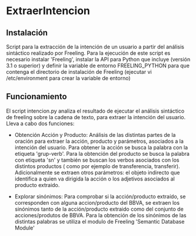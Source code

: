ExtraerIntencion
================

Instalación
-----------

Script para la extracción de la intención de un usuario a partir del análisis sintáctico realizado por Freeling.
Para la ejecución de este script es necesario instalar 'Freeling', instalar la API para Python que incluye (versión 3.1 o superior) y definir la variable de entorno FREELING_PYTHON para que contenga el directorio de instalación de Freeling (ejecutar vi /etc/environment para crear la variable de entorno)


Funcionamiento
--------------

El script intencion.py analiza el resultado de ejecutar el análisis sintáctico de freeling sobre la cadena de texto, para extraer la intención del usuario. Lleva a cabo dos funciones:

- Obtención Acción y Producto:
Análisis de las distintas partes de la oración para extraer la acción, producto y parámetros, asociados a la intención del usuario.
Para obtener la acción se busca la palabra con la etiqueta 'grup-verb'. Para la obtención del producto se busca la palabra con etiqueta 'sn' y también se buscan los verbos asociados con los distintos productos ( como por ejemplo de transferencia, transferir). Adicionalmente se extraen otros parámetros: el objeto indirecto que identifica a quien va dirigida la acción o los adjetivos asociados al producto extraido.

- Explorar sinónimos:
Para comprobar si la acción/producto extraído, se corresponden con alguna accion/producto  del BBVA, se extraen los sinónimos tanto de la acción/producto extraido como del conjunto de acciones/produtos de BBVA. Para la obtención de los sinónimos de las distintas palabras se utiliza el modulo de Freeling 'Semantic Database Module'
